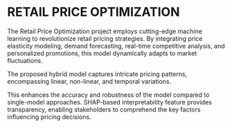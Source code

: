 # RETAIL PRICE OPTIMIZATION

The Retail Price Optimization project employs cutting-edge machine learning to revolutionize retail pricing strategies.
By integrating price elasticity modeling, demand forecasting, real-time competitive analysis, and personalized
promotions, this model dynamically adapts to market fluctuations.

The proposed hybrid model captures intricate pricing patterns, encompassing linear, non-linear, and temporal
variations. 

This enhances the accuracy and robustness of the model compared to single-model approaches.
SHAP-based interpretability feature provides transparency, enabling stakeholders to comprehend the key factors
influencing pricing decisions.
